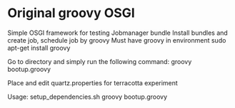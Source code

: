 Original groovy OSGI
====================
Simple OSGI framework for testing Jobmanager bundle
Install bundles and create job, schedule job by groovy
Must have groovy in environment
  sudo apt-get install groovy

Go to directory and simply run the following command:
  groovy bootup.groovy
  
Place and edit quartz.properties for terracotta experiment

Usage: 
  setup_dependencies.sh
  groovy bootup.groovy

